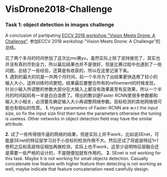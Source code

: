 # VisDrone2018-Challenge
### Task 1: object detection in images challenge
A conclusion of partipating [ECCV 2018 workshop "Vision Meets Drone: A Challenge"](http://www.aiskyeye.com/).
参加ECCV 2018 workshop "Vision Meets Drone: A Challenge"的总结。<br>

花了两个多月的时间参加了这次比mo赛yu，虽然实际上除了坚持做完了，其实也并没有真的尽到全力，所以最后结果也并不是很好，但是比赛过程中也遇到了一些问题，总结了一些经验，还算是有收获的，所以在这里记录下来。<br>
**1.** 遇到的最大的坑是一共两个月时间，前一个半月为了出结果更快选用了较小的输入大小，这样训练时间更短。结果最后要整合所有的refinement的时候发现，针对小输入所调整的参数大部分在大输入上都没有效果甚至有反效果，所以一个半月的时间起码有一半是白白浪费了。得出的教训是Faster RCNN里很多参数都和输入大小相关，必须要先确定输入大小再调整网络参数。目标检测的其他网络很可能也有相似的性质。
**1.** Hyper parameters of Faster-RCNN are w.r.t the input size, so fix the input size first then tune the parameters otherwise the tuning is useless. Other networks in object detection field may have the similar attribute.<br>

**2.** 试了一些传得很牛逼的网络的结果，但是实际上并不work，比如说SEnet，可能是SEnet的特征层学习对于小目标的检测作用不大。然后还试了将底层特征1×1卷积之后和高层特征相加再做检测，实际上也不work，这至少说明特征层融合还是需要一些严格的设计的，不是随便加就有作用的。
**2.** SEnet is not working for this task. Maybe it is not working for small objects detection. Casually concatenate low feature with higher feature then detecting is not working as well, maybe indicate that feature concatenation need carefully design.
